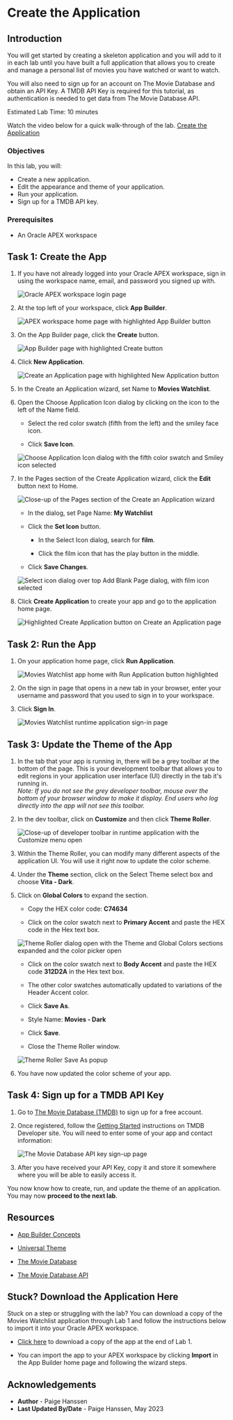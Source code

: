 # Create the Application

## Introduction

You will get started by creating a skeleton application and you will add to it in each lab until you have built a full application that allows you to create and manage a personal list of movies you have watched or want to watch.

You will also need to sign up for an account on The Movie Database and obtain an API Key. A TMDB API Key is required for this tutorial, as authentication is needed to get data from The Movie Database API.

Estimated Lab Time: 10 minutes

Watch the video below for a quick walk-through of the lab.
[Create the Application](videohub:1_w4o026xl)

### Objectives
In this lab, you will:  
- Create a new application.  
- Edit the appearance and theme of your application.  
- Run your application.  
- Sign up for a TMDB API key.

### Prerequisites
- An Oracle APEX workspace

## Task 1: Create the App

1. If you have not already logged into your Oracle APEX workspace, sign in using the workspace name, email, and password you signed up with.

    ![Oracle APEX workspace login page](images/apex-sign-in.png " ")

2. At the top left of your workspace, click **App Builder**.

    ![APEX workspace home page with highlighted App Builder button](images/workspace-home-edit.png " ")

3. On the App Builder page, click the **Create** button.

    ![App Builder page with highlighted Create button](images/app-builder-create.png " ")

4. Click **New Application**.

    ![Create an Application page with highlighted New Application button](images/new-application-edit.png " ")

5. In the Create an Application wizard, set Name to **Movies Watchlist**.

6. Open the Choose Application Icon dialog by clicking on the icon to the left of the Name field.

    * Select the red color swatch (fifth from the left) and the smiley face icon.

    * Click **Save Icon**.

    ![Choose Application Icon dialog with the fifth color swatch and Smiley icon selected](images/choose-icon.png " ")

7. In the Pages section of the Create Application wizard, click the **Edit** button next to Home.

    ![Close-up of the Pages section of the Create an Application wizard](images/edit-home-page.png " ")

    * In the dialog, set Page Name: **My Watchlist**

    * Click the **Set Icon** button.

        - In the Select Icon dialog, search for **film**.

        - Click the film icon that has the play button in the middle.

    * Click **Save Changes**.

    ![Select icon dialog over top Add Blank Page dialog, with film icon selected](images/home-page-changes.png " ")

8. Click **Create Application** to create your app and go to the application home page.

    ![Highlighted Create Application button on Create an Application page](images/create-app.png " ")

## Task 2: Run the App

1. On your application home page, click **Run Application**.

    ![Movies Watchlist app home with Run Application button highlighted](images/run-app.png " ")

2. On the sign in page that opens in a new tab in your browser, enter your username and password that you used to sign in to your workspace.

3. Click **Sign In**.

    ![Movies Watchlist runtime application sign-in page](images/app-sign-in.png " ")

## Task 3: Update the Theme of the App

1. In the tab that your app is running in, there will be a grey toolbar at the bottom of the page. This is your development toolbar that allows you to edit regions in your application user interface (UI) directly in the tab it's running in.  
*Note: If you do not see the grey developer toolbar, mouse over the bottom of your browser window to make it display. End users who log directly into the app will not see this toolbar.*

2. In the dev toolbar, click on **Customize** and then click **Theme Roller**.

    ![Close-up of developer toolbar in runtime application with the Customize menu open](images/dev-toolbar.png " ")

3. Within the Theme Roller, you can modify many different aspects of the application UI. You will use it right now to update the color scheme.

4. Under the **Theme** section, click on the Select Theme select box and choose **Vita - Dark**.

4. Click on **Global Colors** to expand the section.

    * Copy the HEX color code: **C74634**

    * Click on the color swatch next to **Primary Accent** and paste the HEX code in the Hex text box.

    ![Theme Roller dialog open with the Theme and Global Colors sections expanded and the color picker open](images/theme-roller.png " ")

    * Click on the color swatch next to **Body Accent** and paste the HEX code **312D2A** in the Hex text box.

    * The other color swatches automatically updated to variations of the Header Accent color.

    * Click **Save As**.

    * Style Name: **Movies - Dark**

    * Click **Save**.

    * Close the Theme Roller window.

    ![Theme Roller Save As popup](images/save-theme.png " ")

5. You have now updated the color scheme of your app.

## Task 4: Sign up for a TMDB API Key

1. Go to [The Movie Database (TMDB)](https://www.themoviedb.org/signup) to sign up for a free account.

2. Once registered, follow the [Getting Started](https://developers.themoviedb.org/3/getting-started/introduction) instructions on TMDB Developer site. You will need to enter some of your app and contact information:

    ![The Movie Database API key sign-up page](images/api-key-signup-edit.png " ")

3. After you have received your API Key, copy it and store it somewhere where you will be able to easily access it.

You now know how to create, run, and update the theme of an application. You may now **proceed to the next lab**.

## Resources

- [App Builder Concepts](https://docs.oracle.com/en/database/oracle/apex/22.2/htmdb/application-builder-concepts.html)

- [Universal Theme](https://apex.oracle.com/pls/apex/apex_pm/r/ut/getting-started)

- [The Movie Database](https://www.themoviedb.org/)

- [The Movie Database API](https://developers.themoviedb.org/3/getting-started/introduction)

## Stuck? Download the Application Here
Stuck on a step or struggling with the lab? You can download a copy of the Movies Watchlist application through Lab 1 and follow the instructions below to import it into your Oracle APEX workspace.  

- [Click here](https://c4u04.objectstorage.us-ashburn-1.oci.customer-oci.com/p/EcTjWk2IuZPZeNnD_fYMcgUhdNDIDA6rt9gaFj_WZMiL7VvxPBNMY60837hu5hga/n/c4u04/b/livelabsfiles/o/oci-library/build-movies-watchlist-app-using-apex/lab-1-231.sql) to download a copy of the app at the end of Lab 1.

- You can import the app to your APEX workspace by clicking **Import** in the App Builder home page and following the wizard steps.

## Acknowledgements

- **Author** - Paige Hanssen
- **Last Updated By/Date** - Paige Hanssen, May 2023
